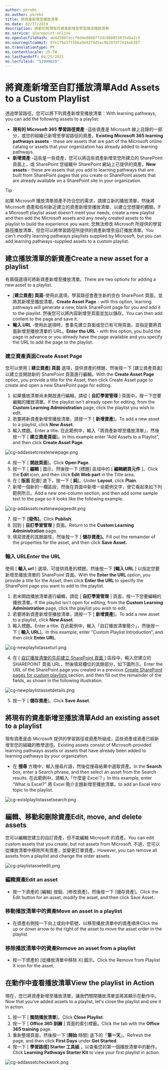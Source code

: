 ```yaml
---
author: pkrebs
ms.author: pkrebs
title: 將資產新增至播放清單
ms.date: 02/17/2019
description: 將新的和現有的資產新增至學習路徑播放清單
ms.service: sharepoint-online
ms.openlocfilehash: abd4500faccf8d4e8008f72dc800855035d8a2c9
ms.sourcegitcommit: 97e175e5ff5b6a9e0274d5ec9b39fdf7e18eb387
ms.translationtype: MT
ms.contentlocale: zh-TW
ms.lasthandoff: 04/25/2021
ms.locfileid: "51999829"
---
```

# <a name="add-assets-to-a-custom-playlist"></a><span data-ttu-id="24191-103">將資產新增至自訂播放清單</span><span class="sxs-lookup"><span data-stu-id="24191-103">Add Assets to a Custom Playlist</span></span>

<span data-ttu-id="24191-104">透過學習路徑，您可以將下列資產新增至播放清單：</span><span class="sxs-lookup"><span data-stu-id="24191-104">With learning pathways, you can add the following assets to a playlist:</span></span>

- <span data-ttu-id="24191-105">**現有的 Microsoft 365 學習路徑資產** -這些資產是 Microsoft 線上目錄的一部分，或您的組織已新增至學習路徑的資產。</span><span class="sxs-lookup"><span data-stu-id="24191-105">**Existing Microsoft 365 learning pathways assets** - these are assets that are part of the Microsoft online catalog or assets that your organization has already added to learning pathways.</span></span>
- <span data-ttu-id="24191-106">**新增資產** -這些是一些資產，您可以將這些資產新增至您所建立的 SharePoint 頁面上，或 SharePoint 您組織中 SharePoint 網站上已提供的資產。</span><span class="sxs-lookup"><span data-stu-id="24191-106">**New assets** - these are assets that you add to learning pathways that are built from SharePoint pages that you create or SharePoint assets that are already available on a SharePoint site in your organization.</span></span> 

> [!TIP]
> <span data-ttu-id="24191-107">如果 Microsoft 播放清單資產不符合您的需求，請建立新的播放清單，然後將 Microsoft 資產和任何新近建立的資產新增至播放清單，以建立您想要的體驗。</span><span class="sxs-lookup"><span data-stu-id="24191-107">If a Microsoft playlist asset doesn't meet your needs, create a new playlist and then add the Microsoft assets and any newly created assets to the playlist to build the experience you want.</span></span> <span data-ttu-id="24191-108">您無法修改 Microsoft 所提供的學習路徑播放清單，但您可以將學習路徑所提供的資產新增至自訂播放清單。</span><span class="sxs-lookup"><span data-stu-id="24191-108">You can't modify learning pathways playlists supplied by Microsoft, but you can add learning pathways-supplied assets to a custom playlist.</span></span>   

## <a name="create-a-new-asset-for-a-playlist"></a><span data-ttu-id="24191-109">建立播放清單的新資產</span><span class="sxs-lookup"><span data-stu-id="24191-109">Create a new asset for a playlist</span></span>

<span data-ttu-id="24191-110">有兩個選項可將新資產新增至播放清單。</span><span class="sxs-lookup"><span data-stu-id="24191-110">There are two options for adding a new asset to a playlist.</span></span>

- <span data-ttu-id="24191-111">[**建立資產] 頁面**-使用此選項，學習路徑會產生新的空白 SharePoint 頁面，並將其新增至播放清單。</span><span class="sxs-lookup"><span data-stu-id="24191-111">**Create Asset Page** - with this option, learning pathways will generate a new,  blank SharePoint page for you and add it to the playlist.</span></span> <span data-ttu-id="24191-112">然後您可以將內容新增至頁面並加以儲存。</span><span class="sxs-lookup"><span data-stu-id="24191-112">You can then add content to the page and save it.</span></span>  
- <span data-ttu-id="24191-113">**輸入 URL** -使用此選項時，會事先建立頁面或您已有可用頁面，並指定要將頁面新增至播放清單的 URL。</span><span class="sxs-lookup"><span data-stu-id="24191-113">**Enter the URL** - with this option, you build the page in advance or you already have the page available and you specify the URL to add the page to the playlist.</span></span>

### <a name="create-asset-page"></a><span data-ttu-id="24191-114">建立資產頁面</span><span class="sxs-lookup"><span data-stu-id="24191-114">Create Asset Page</span></span> 
<span data-ttu-id="24191-115">您可以使用 [ **建立資產] 頁面** 選項，提供資產的標題，然後按一下 [建立資產頁面] 以建立並開啟新的 SharePoint 頁面進行編輯。</span><span class="sxs-lookup"><span data-stu-id="24191-115">With the **Create Asset Page** option, you provide a title for the Asset, then click Create Asset page to create and open a new SharePoint page for editing.</span></span> 

1.  <span data-ttu-id="24191-116">如果播放清單尚未開啟進行編輯，請從 [ **自訂學習管理** ] 頁面中，按一下您要編輯的播放清單。</span><span class="sxs-lookup"><span data-stu-id="24191-116">If the playlist isn't already open for editing, from the **Custom Learning Administration** page, click the playlist you wish to edit.</span></span> 
2. <span data-ttu-id="24191-117">若要將新資產新增至播放清單，請按一下 [ **新增資產**]。</span><span class="sxs-lookup"><span data-stu-id="24191-117">To add a new asset to a playlist, click **New Asset**.</span></span> 
3. <span data-ttu-id="24191-118">輸入標題。</span><span class="sxs-lookup"><span data-stu-id="24191-118">Enter a title.</span></span> <span data-ttu-id="24191-119">在此範例中，輸入「將資產新增至播放清單」，然後按一下 [ **建立資產頁面**]。</span><span class="sxs-lookup"><span data-stu-id="24191-119">In this example enter “Add Assets to a Playlist”, and then click **Create Asset Page**.</span></span>

![cg-addassetcreatenewpage.png](media/cg-addassetcreatenewpage.png)

4. <span data-ttu-id="24191-121">按一下 [ **開啟頁面**]。</span><span class="sxs-lookup"><span data-stu-id="24191-121">Click **Open Page**.</span></span>
5. <span data-ttu-id="24191-122">按一下 [ **編輯** ] 圖示，然後按一下 [標題] 區域中的 [ **編輯網頁元件** ]。</span><span class="sxs-lookup"><span data-stu-id="24191-122">Click the **Edit** icon, and then click **Edit Web part** in the Title area.</span></span>
6. <span data-ttu-id="24191-123">在 [ **版面** 配置] 底下，按一下 [ **純**]。</span><span class="sxs-lookup"><span data-stu-id="24191-123">Under **Layout**, click **Plain**.</span></span> 
7. <span data-ttu-id="24191-124">新增一個新的一欄區段，然後在頁面中新增一些範例文字，使它看起來如下列範例所示。</span><span class="sxs-lookup"><span data-stu-id="24191-124">Add a new one-column section, and then add some sample text to the page so it looks like the following example.</span></span> 

![cg-addassetcreatenewpageedit.png](media/cg-addassetcreatenewpageedit.png)

7. <span data-ttu-id="24191-126">按一下 **[發佈]**。</span><span class="sxs-lookup"><span data-stu-id="24191-126">Click **Publish**.</span></span>
8. <span data-ttu-id="24191-127">回到 [ **自訂學習管理** ] 頁面。</span><span class="sxs-lookup"><span data-stu-id="24191-127">Return to the **Custom Learning Administration** page.</span></span> 
9. <span data-ttu-id="24191-128">填寫資產的其餘屬性，然後按一下 [ **儲存資產]。**</span><span class="sxs-lookup"><span data-stu-id="24191-128">Fill out the remainder of the properties for the asset, and then click **Save Asset.**</span></span>

### <a name="enter-the-url"></a><span data-ttu-id="24191-129">輸入 URL</span><span class="sxs-lookup"><span data-stu-id="24191-129">Enter the URL</span></span>
<span data-ttu-id="24191-130">使用 [ **輸入 url** ] 選項，可提供資產的標題，然後按一下 **[輸入 URL** ] 以指定您要新增至播放清單的 SharePoint 頁面。</span><span class="sxs-lookup"><span data-stu-id="24191-130">With the **Enter the URL** option, you provide a title for the Asset, then click **Enter the URL** to specify the SharePoint page you want to add to the playlist.</span></span> 

1.  <span data-ttu-id="24191-131">若未開啟播放清單進行編輯，請從 [ **自訂學習管理** ] 頁面，按一下您要編輯的播放清單。</span><span class="sxs-lookup"><span data-stu-id="24191-131">If the playlist isn't open for editing, from the **Custom Learning Administration** page, click the playlist you wish to edit.</span></span> 
2. <span data-ttu-id="24191-132">若要將新資產新增至播放清單，請按一下 [ **新增資產**]。</span><span class="sxs-lookup"><span data-stu-id="24191-132">To add a new asset to a playlist, click **New Asset**.</span></span> 
3. <span data-ttu-id="24191-133">輸入標題。</span><span class="sxs-lookup"><span data-stu-id="24191-133">Enter a title.</span></span> <span data-ttu-id="24191-134">在此範例中，輸入「自訂播放清單簡介」，然後按一下 [ **輸入 URL**]。</span><span class="sxs-lookup"><span data-stu-id="24191-134">In this example, enter “Custom Playlist Introduction”, and then click **Enter URL**.</span></span> 

![cg-newplaylistasseturl.png](media/cg-newplaylistasseturl.png)

4. <span data-ttu-id="24191-136">在 [ [自訂播放清單的先前建立 SharePoint 頁面 ](custom_createnewpage.md) ] 區段中，輸入您建立的 SHAREPOINT 頁面 URL，然後填寫欄位的其餘部分，如下圖所示。</span><span class="sxs-lookup"><span data-stu-id="24191-136">Enter the URL of the SharePoint page you created in a previous [Create SharePoint pages for custom playlists ](custom_createnewpage.md) section, and then fill out the remainder of the fields, as shown in the following illustration.</span></span>

![cg-newplaylistassetdetails.png](media/cg-newplaylistassetdetails.png)

5. <span data-ttu-id="24191-138">按一下 [ **儲存資產**]。</span><span class="sxs-lookup"><span data-stu-id="24191-138">Click **Save Asset**.</span></span> 

## <a name="add-an-existing-asset-to-a-playlist"></a><span data-ttu-id="24191-139">將現有的資產新增至播放清單</span><span class="sxs-lookup"><span data-stu-id="24191-139">Add an existing asset to a playlist</span></span>

<span data-ttu-id="24191-140">現有資產是由 Microsoft 提供的學習路徑或資產所組成，這些資產或資產已經新增至您的組織的教學途徑。</span><span class="sxs-lookup"><span data-stu-id="24191-140">Existing assets consist of Microsoft-provided learning pathways assets or assets that have already been added to learning pathways by your organization.</span></span> 

- <span data-ttu-id="24191-141">在 **搜尋** 方塊中，輸入搜尋片語，然後從搜尋結果中選取資產。</span><span class="sxs-lookup"><span data-stu-id="24191-141">In the **Search** box, enter a Search phrase, and then select an asset from the Search results.</span></span> <span data-ttu-id="24191-142">在此範例中，請輸入「什麼是 Excel？」</span><span class="sxs-lookup"><span data-stu-id="24191-142">In this example, enter “What is Excel?”</span></span> <span data-ttu-id="24191-143">將 Excel 簡介主題新增至播放清單。</span><span class="sxs-lookup"><span data-stu-id="24191-143">to add an Excel intro topic to the playlist.</span></span>

![cg-existplaylistassetsearch.png](media/cg-existplaylistassetsearch.png)

## <a name="edit-move-and-delete-assets"></a><span data-ttu-id="24191-145">編輯、移動和刪除資產</span><span class="sxs-lookup"><span data-stu-id="24191-145">Edit, move, and delete assets</span></span>
<span data-ttu-id="24191-146">您可以編輯您建立的自訂資產，但不能編輯 Microsoft 的資產。</span><span class="sxs-lookup"><span data-stu-id="24191-146">You can edit custom assets that you create, but not assets from Microsoft.</span></span> <span data-ttu-id="24191-147">不過，您可以從播放清單中移除所有資產，並變更訂單資產。</span><span class="sxs-lookup"><span data-stu-id="24191-147">However, you can remove all assets from a playlist and change the order assets.</span></span> 

![cg-playlistassetedit.png](media/cg-playlistassetedit.png)

### <a name="edit-an-asset"></a><span data-ttu-id="24191-149">編輯資產</span><span class="sxs-lookup"><span data-stu-id="24191-149">Edit an asset</span></span>
- <span data-ttu-id="24191-150">按一下資產的 [編輯] 按鈕、[修改資產]，然後按一下 [儲存資產]。</span><span class="sxs-lookup"><span data-stu-id="24191-150">Click the Edit button for an asset, modify the asset, and then click Save Asset.</span></span> 

### <a name="move-an-asset-in-a-playlist"></a><span data-ttu-id="24191-151">移動播放清單中的資產</span><span class="sxs-lookup"><span data-stu-id="24191-151">Move an asset in a playlist</span></span>
- <span data-ttu-id="24191-152">在資產右側按一下向上或向中箭號，以移至播放清單中的資產順序</span><span class="sxs-lookup"><span data-stu-id="24191-152">Click the up or down arrow to the right of the asset to move the asset order in the playlist</span></span>

### <a name="remove-an-asset-from-a-playlist"></a><span data-ttu-id="24191-153">移除播放清單中的資產</span><span class="sxs-lookup"><span data-stu-id="24191-153">Remove an asset from a playlist</span></span>
- <span data-ttu-id="24191-154">按一下資產的 [從播放清單中移除 X] 圖示。</span><span class="sxs-lookup"><span data-stu-id="24191-154">Click the Remove from Playlist X icon for the asset.</span></span> 

## <a name="view-the-playlist-in-action"></a><span data-ttu-id="24191-155">在動作中查看播放清單</span><span class="sxs-lookup"><span data-stu-id="24191-155">View the playlist in Action</span></span>
<span data-ttu-id="24191-156">現在，您已將資產新增至播放清單，讓我們關閉播放清單並將其顯示在動作中。</span><span class="sxs-lookup"><span data-stu-id="24191-156">Now that you've added assets to a playlist, let's close the playlist and see it in action.</span></span> 

1. <span data-ttu-id="24191-157">按一下 [ **關閉播放清單**]。</span><span class="sxs-lookup"><span data-stu-id="24191-157">Click **Close Playlist**.</span></span>
2. <span data-ttu-id="24191-158">按一下 [ **Office 365 訓練** ] 頁面的索引標籤。</span><span class="sxs-lookup"><span data-stu-id="24191-158">Click the tab with the **Office 365 training** page.</span></span>
3. <span data-ttu-id="24191-159">重新整理頁面，然後按一下 [**開始** 時間] 底下的「**第一天**」。</span><span class="sxs-lookup"><span data-stu-id="24191-159">Refresh the page, and then click **First Days** under **Get Started**.</span></span>
4. <span data-ttu-id="24191-160">按一下 [ **學習路徑] Starter 工具組** ，以查看您的第一個播放清單中的動作。</span><span class="sxs-lookup"><span data-stu-id="24191-160">Click **Learning Pathways Starter Kit** to view your first playlist in action.</span></span> 

![cg-addassetcheckwork.png](media/cg-addassetcheckwork.png)